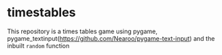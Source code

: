 # timestables
This repository is a times tables game using pygame, pygame_textinput(https://github.com/Nearoo/pygame-text-input) and the inbuilt <code>random</code> function
